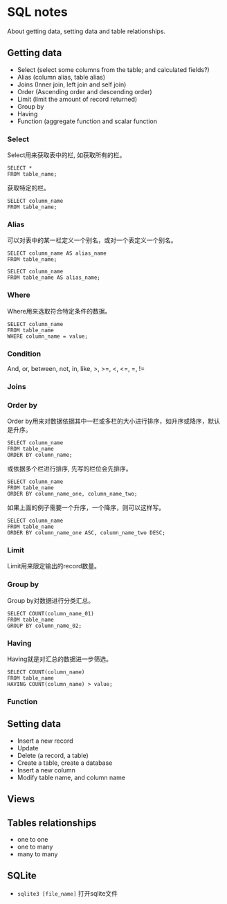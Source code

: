 # SQL notes
About getting data, setting data and table relationships.

## Getting data
- Select (select some columns from the table; and calculated fields?)
- Alias (column alias, table alias)
- Joins (Inner join, left join and self join)
- Order (Ascending order and descending order)
- Limit (limit the amount of record returned)
- Group by
- Having
- Function (aggregate function and scalar function

### Select
Select用来获取表中的栏, 如获取所有的栏。

```
SELECT *
FROM table_name;
```

获取特定的栏。
```
SELECT column_name
FROM table_name;
```

### Alias
可以对表中的某一栏定义一个别名，或对一个表定义一个别名。

```
SELECT column_name AS alias_name
FROM table_name;
```

```
SELECT column_name
FROM table_name AS alias_name;
```

### Where
Where用来选取符合特定条件的数据。

```
SELECT column_name
FROM table_name
WHERE column_name = value;
```

### Condition
And, or, between, not, in, like, >, >=, <, <=, =, !=

### Joins

### Order by
Order by用来对数据依据其中一栏或多栏的大小进行排序，如升序或降序，默认是升序。

```
SELECT column_name
FROM table_name
ORDER BY column_name;
```

或依据多个栏进行排序, 先写的栏位会先排序。

```
SELECT column_name
FROM table_name
ORDER BY column_name_one, column_name_two;
```

如果上面的例子需要一个升序，一个降序，则可以这样写。

```
SELECT column_name
FROM table_name
ORDER BY column_name_one ASC, column_name_two DESC;
```

### Limit
Limit用来限定输出的record数量。

### Group by
Group by对数据进行分类汇总。

```
SELECT COUNT(column_name_01)
FROM table_name
GROUP BY column_name_02;
```

### Having
Having就是对汇总的数据进一步筛选。

```
SELECT COUNT(column_name)
FROM table_name
HAVING COUNT(column_name) > value;
```

### Function


## Setting data
- Insert a new record
- Update
- Delete (a record, a table)
- Create a table, create a database
- Insert a new column
- Modify table name, and column name

## Views

## Tables relationships
- one to one
- one to many
- many to many

## SQLite
- `sqlite3 [file_name]` 打开sqlite文件
